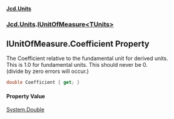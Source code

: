 #### [Jcd.Units](index.md 'index')
### [Jcd.Units](Jcd.Units.md 'Jcd.Units').[IUnitOfMeasure&lt;TUnits&gt;](Jcd.Units.IUnitOfMeasure_TUnits_.md 'Jcd.Units.IUnitOfMeasure<TUnits>')

## IUnitOfMeasure<TUnits>.Coefficient Property

The Coefficient relative to the fundamental unit for derived units.  
This is 1.0 for fundamental units. This should never be 0.  
(divide by zero errors will occur.)

```csharp
double Coefficient { get; }
```

#### Property Value
[System.Double](https://docs.microsoft.com/en-us/dotnet/api/System.Double 'System.Double')